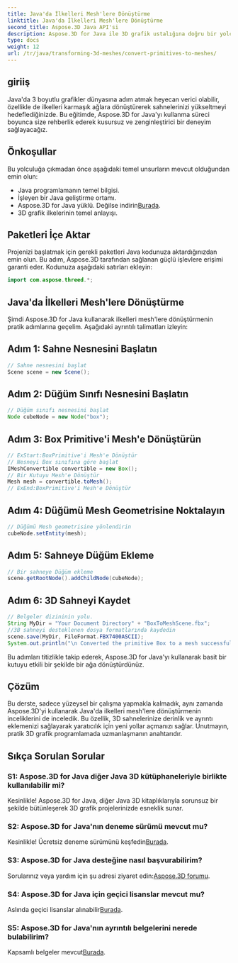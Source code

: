 ```yaml
---
title: Java'da İlkelleri Mesh'lere Dönüştürme
linktitle: Java'da İlkelleri Mesh'lere Dönüştürme
second_title: Aspose.3D Java API'si
description: Aspose.3D for Java ile 3D grafik ustalığına doğru bir yolculuğa çıkın; ilkelleri zahmetsizce büyüleyici ağlara dönüştürün. Kodlama deneyiminizi şimdi yükseltin!
type: docs
weight: 12
url: /tr/java/transforming-3d-meshes/convert-primitives-to-meshes/
---
```

## giriiş
Java'da 3 boyutlu grafikler dünyasına adım atmak heyecan verici olabilir, özellikle de ilkelleri karmaşık ağlara dönüştürerek sahnelerinizi yükseltmeyi hedeflediğinizde. Bu eğitimde, Aspose.3D for Java'yı kullanma süreci boyunca size rehberlik ederek kusursuz ve zenginleştirici bir deneyim sağlayacağız.
## Önkoşullar
Bu yolculuğa çıkmadan önce aşağıdaki temel unsurların mevcut olduğundan emin olun:
- Java programlamanın temel bilgisi.
- İşleyen bir Java geliştirme ortamı.
-  Aspose.3D for Java yüklü. Değilse indirin[Burada](https://releases.aspose.com/3d/java/).
- 3D grafik ilkelerinin temel anlayışı.
## Paketleri İçe Aktar
Projenizi başlatmak için gerekli paketleri Java kodunuza aktardığınızdan emin olun. Bu adım, Aspose.3D tarafından sağlanan güçlü işlevlere erişimi garanti eder. Kodunuza aşağıdaki satırları ekleyin:
```java
import com.aspose.threed.*;
```
## Java'da İlkelleri Mesh'lere Dönüştürme
Şimdi Aspose.3D for Java kullanarak ilkelleri mesh'lere dönüştürmenin pratik adımlarına geçelim. Aşağıdaki ayrıntılı talimatları izleyin:
## Adım 1: Sahne Nesnesini Başlatın
```java
// Sahne nesnesini başlat
Scene scene = new Scene();
```
## Adım 2: Düğüm Sınıfı Nesnesini Başlatın
```java
// Düğüm sınıfı nesnesini başlat
Node cubeNode = new Node("box");
```
## Adım 3: Box Primitive'i Mesh'e Dönüştürün
```java
// ExStart:BoxPrimitive'i Mesh'e Dönüştür
// Nesneyi Box sınıfına göre başlat
IMeshConvertible convertible = new Box();
// Bir Kutuyu Mesh'e Dönüştür
Mesh mesh = convertible.toMesh();
// ExEnd:BoxPrimitive'i Mesh'e Dönüştür
```
## Adım 4: Düğümü Mesh Geometrisine Noktalayın
```java
// Düğümü Mesh geometrisine yönlendirin
cubeNode.setEntity(mesh);
```
## Adım 5: Sahneye Düğüm Ekleme
```java
// Bir sahneye Düğüm ekleme
scene.getRootNode().addChildNode(cubeNode);
```
## Adım 6: 3D Sahneyi Kaydet
```java
// Belgeler dizininin yolu.
String MyDir = "Your Document Directory" + "BoxToMeshScene.fbx";
//3B sahneyi desteklenen dosya formatlarında kaydedin
scene.save(MyDir, FileFormat.FBX7400ASCII);
System.out.println("\n Converted the primitive Box to a mesh successfully.\nFile saved at " + MyDir);
```
Bu adımları titizlikle takip ederek, Aspose.3D for Java'yı kullanarak basit bir kutuyu etkili bir şekilde bir ağa dönüştürdünüz.
## Çözüm
Bu derste, sadece yüzeysel bir çalışma yapmakla kalmadık, aynı zamanda Aspose.3D'yi kullanarak Java'da ilkelleri mesh'lere dönüştürmenin inceliklerini de inceledik. Bu özellik, 3D sahnelerinize derinlik ve ayrıntı eklemenizi sağlayarak yaratıcılık için yeni yollar açmanızı sağlar. Unutmayın, pratik 3D grafik programlamada uzmanlaşmanın anahtarıdır.
## Sıkça Sorulan Sorular
### S1: Aspose.3D for Java diğer Java 3D kütüphaneleriyle birlikte kullanılabilir mi?
Kesinlikle! Aspose.3D for Java, diğer Java 3D kitaplıklarıyla sorunsuz bir şekilde bütünleşerek 3D grafik projelerinizde esneklik sunar.
### S2: Aspose.3D for Java'nın deneme sürümü mevcut mu?
 Kesinlikle! Ücretsiz deneme sürümünü keşfedin[Burada](https://releases.aspose.com/).
### S3: Aspose.3D for Java desteğine nasıl başvurabilirim?
 Sorularınız veya yardım için şu adresi ziyaret edin:[Aspose.3D forumu](https://forum.aspose.com/c/3d/18).
### S4: Aspose.3D for Java için geçici lisanslar mevcut mu?
 Aslında geçici lisanslar alınabilir[Burada](https://purchase.aspose.com/temporary-license/).
### S5: Aspose.3D for Java'nın ayrıntılı belgelerini nerede bulabilirim?
 Kapsamlı belgeler mevcut[Burada](https://reference.aspose.com/3d/java/).